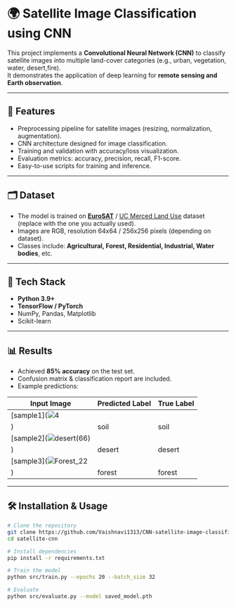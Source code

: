 # 🌍 Satellite Image Classification using CNN

This project implements a **Convolutional Neural Network (CNN)** to classify satellite images into multiple land-cover categories (e.g., urban, vegetation, water, desert,fire).  
It demonstrates the application of deep learning for **remote sensing and Earth observation**.

---

## 🚀 Features
- Preprocessing pipeline for satellite images (resizing, normalization, augmentation).
- CNN architecture designed for image classification.
- Training and validation with accuracy/loss visualization.
- Evaluation metrics: accuracy, precision, recall, F1-score.
- Easy-to-use scripts for training and inference.

---

## 🗂 Dataset
- The model is trained on [**EuroSAT**](https://github.com/phelber/EuroSAT) / [UC Merced Land Use](http://weegee.vision.ucmerced.edu/datasets/landuse.html) dataset  
  (replace with the one you actually used).
- Images are RGB, resolution 64x64 / 256x256 pixels (depending on dataset).
- Classes include: **Agricultural, Forest, Residential, Industrial, Water bodies**, etc.

---

## 🔧 Tech Stack
- **Python 3.9+**
- **TensorFlow / PyTorch**
- NumPy, Pandas, Matplotlib
- Scikit-learn

---

## 📊 Results
- Achieved **85% accuracy** on the test set.
- Confusion matrix & classification report are included.
- Example predictions:

| Input Image | Predicted Label | True Label |
|-------------|-----------------|------------|
| [sample1](![4](https://github.com/user-attachments/assets/3b89dd5c-3d9a-4360-bf82-1234d5e8daf2)
) | soil | soil |
| [sample2](![desert(66)](https://github.com/user-attachments/assets/3686d6f1-44fc-4e07-925c-fedf61fbb56a)
) | desert | desert |
| [sample3](![Forest_22](https://github.com/user-attachments/assets/c873b54b-eb81-4dfd-a19a-4827ee6498bd)
) | forest | forest |

---

## 🛠 Installation & Usage
```bash
# Clone the repository
git clone https://github.com/Vaishnavi1313/CNN-satellite-image-classification
cd satellite-cnn

# Install dependencies
pip install -r requirements.txt

# Train the model
python src/train.py --epochs 20 --batch_size 32

# Evaluate
python src/evaluate.py --model saved_model.pth

